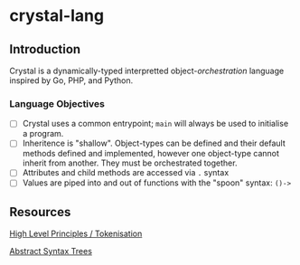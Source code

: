 # crystal-lang

## Introduction

Crystal is a dynamically-typed interpretted object-_orchestration_ language inspired by Go, PHP, and Python.

### Language Objectives

* [ ] Crystal uses a common entrypoint; `main` will always be used to initialise a program.
* [ ] Inheritence is "shallow". Object-types can be defined and their default methods defined and implemented, however one object-type cannot inherit from another. They must be orchestrated together.
* [ ] Attributes and child methods are accessed via `.` syntax
* [ ] Values are piped into and out of functions with the "spoon" syntax: `()->`

## Resources

[High Level Principles / Tokenisation](https://www.freecodecamp.org/news/the-programming-language-pipeline-91d3f449c919/)

[Abstract Syntax Trees](https://www.twilio.com/blog/abstract-syntax-trees)